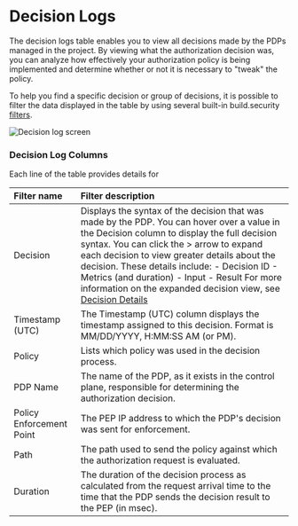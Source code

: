 # Decision Logs



The decision logs table enables you to view all decisions made by the PDPs managed in the project. By viewing what the authorization decision was, you can analyze how effectively your authorization policy is being implemented and determine whether or not it is necessary to "tweak" the policy.

To help you find a specific decision or group of decisions, it is possible to filter the data displayed in the table by using several built-in build.security [filters](https://docs.build.security/docs/decision-logs2).

![Decision log screen](https://files.readme.io/28a73e0-decisionlog2.PNG)

### Decision Log Columns

Each line of the table provides details for

| Filter name | Filter description |
| :--- | :--- |
| Decision | Displays the syntax of the decision that was made by the PDP. You can hover over a value in the Decision column to display the full decision syntax.  You can click the &gt; arrow to expand each decision to view greater details about the decision. These details include: - Decision ID - Metrics \(and duration\) - Input - Result For more information on the expanded decision view, see [Decision Details](https://docs.build.security/docs/decision-log-filters2) |
| Timestamp \(UTC\) | The Timestamp \(UTC\) column displays the timestamp assigned to this decision. Format is MM/DD/YYYY, H:MM:SS AM \(or PM\). |
| Policy | Lists which policy was used in the decision process. |
| PDP Name | The name of the PDP, as it exists in the control plane, responsible for determining the authorization decision. |
| Policy Enforcement Point | The PEP IP address to which the PDP's decision was sent for enforcement. |
| Path | The path used to send the policy against which the authorization request is evaluated. |
| Duration | The duration of the decision process as calculated from the request arrival time to the time that the PDP sends the decision result to the PEP \(in msec\). |

